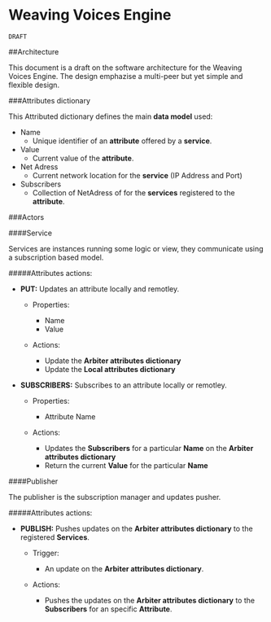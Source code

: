 Weaving Voices Engine
=====================

`DRAFT`

##Architecture

This document is a draft on the software architecture for the Weaving Voices Engine. The design emphazise a multi-peer but yet simple and flexible design.

###Attributes dictionary

This Attributed dictionary defines the main **data model** used:

* Name
	* Unique identifier of an **attribute** offered by a **service**.
* Value
	* Current value of the **attribute**.
* Net Adress
	* Current network location for the **service** (IP Address and Port)
* Subscribers 
	* Collection of NetAdress of for the **services** registered to the **attribute**.

###Actors

####Service

Services are instances running some logic or view, they communicate using a subscription based model.

#####Attributes actions:


* **PUT:** Updates an attribute locally and remotley.

	* Properties:
		* Name
		* Value
	
	* Actions:
		* Update the **Arbiter attributes dictionary**
		* Update the **Local attributes dictionary**

* **SUBSCRIBERS:** Subscribes to an attribute locally or remotley.

	* Properties:
		* Attribute Name
	
	* Actions:
		* Updates the **Subscribers** for a particular **Name** on the **Arbiter attributes dictionary** 
		* Return the current **Value** for the particular **Name**



####Publisher

The publisher is the subscription manager and updates pusher.

#####Attributes actions:

* **PUBLISH:** Pushes updates on the **Arbiter attributes dictionary** to the registered **Services**.
			
	* Trigger:
		* An update on the **Arbiter attributes dictionary**.
	
	* Actions:
		* Pushes the updates on the **Arbiter attributes dictionary** to the **Subscribers** for an specific **Attribute**.